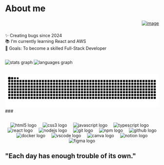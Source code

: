<h1 align="left">About me</h1>

###

<div align="right">
  <a href="https://www.linkedin.com/in/victor-queiroz-8b54371a6/">
  <img width="60" height="62" alt="image" src="https://github.com/user-attachments/assets/5f403854-e4b8-40a4-ae8b-6c90fb965447" />
  </a>
</div>

###

<p align="left">✨ Creating bugs since 2024<br>📚 I'm currently learning React and AWS<br>🎯 Goals: To become a skilled Full-Stack Developer</p>

###

<h2 align="left"></h2>

###

<div>
  <img src="https://github-readme-stats.vercel.app/api?username=VictorJunior-creator&hide_title=false&hide_rank=false&show_icons=true&include_all_commits=true&count_private=true&disable_animations=false&theme=dark&locale=en&hide_border=true&order=1" height="140"
    alt="stats graph"  />
  <img src="https://github-readme-stats.vercel.app/api/top-langs?username=VictorJunior-creator&locale=en&hide_title=false&layout=compact&card_width=320&langs_count=5&theme=dark&hide_border=true&order=2" alt="languages graph"  />
</div>

###

<h2 align="left"></h2>

###
<img src="https://raw.githubusercontent.com/VictorJunior-creator/VictorJunior-creator/output/snake.svg" alt="Snake animation" />
###

<h2 align="left"></h2>

###

<div align="center">
  <img src="https://cdn.jsdelivr.net/gh/devicons/devicon/icons/html5/html5-original.svg" height="40" alt="html5 logo"  />
  <img width="12" />
  <img src="https://cdn.jsdelivr.net/gh/devicons/devicon/icons/css3/css3-original.svg" height="40" alt="css3 logo"  />
  <img width="12" />
  <img src="https://cdn.jsdelivr.net/gh/devicons/devicon/icons/javascript/javascript-original.svg" height="40" alt="javascript logo"  />
  <img width="12" />
  <img src="https://cdn.jsdelivr.net/gh/devicons/devicon/icons/typescript/typescript-original.svg" height="40" alt="typescript logo"  />
  <img width="12" />
  <img src="https://cdn.jsdelivr.net/gh/devicons/devicon/icons/react/react-original.svg" height="40" alt="react logo"  />
  <img width="12" />
  <img src="https://cdn.jsdelivr.net/gh/devicons/devicon/icons/nodejs/nodejs-original.svg" height="40" alt="nodejs logo"  />
  <img width="12" />
  <img src="https://cdn.jsdelivr.net/gh/devicons/devicon/icons/git/git-original.svg" height="40" alt="git logo"  />
  <img width="12" />
  <img src="https://cdn.jsdelivr.net/gh/devicons/devicon/icons/npm/npm-original-wordmark.svg" height="40" alt="npm logo"  />
  <img width="12" />
  <img src="https://skillicons.dev/icons?i=github" height="40" alt="github logo"  />
  <img width="12" />
  <img src="https://skillicons.dev/icons?i=docker" height="40" alt="docker logo"  />
  <img width="12" />
  <img src="https://cdn.jsdelivr.net/gh/devicons/devicon/icons/vscode/vscode-original.svg" height="40" alt="vscode logo"  />
  <img width="12" />
  <img src="https://cdn.jsdelivr.net/gh/devicons/devicon/icons/canva/canva-original.svg" height="40" alt="canva logo"  />
  <img width="12" />
  <img src="https://cdn.jsdelivr.net/gh/devicons/devicon/icons/notion/notion-original.svg" height="40" alt="notion logo"  />
  <img width="12" />
  <img src="https://cdn.jsdelivr.net/gh/devicons/devicon/icons/figma/figma-original.svg" height="40" alt="figma logo"  />
</div>

###

<h2 align="left"></h2>

###

<h2 align="left">"Each day has enough trouble of its own."</h2>

###
